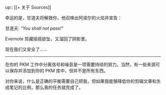 up:: [[+ 关于 Sources]]

幸运的是，甘道夫将解救你，他召唤出阿诺尔的火焰并宣告：  

甘道夫: _"You shall not pass!"_  

Evernote 剪藏摇摇欲坠，又溜回了阴影里。  

现在我们又安全了……

---

在你的 PKM 工作中分离信号和噪音是一项需要持续的努力。当然，有一些来源可以保存并添加到你的 PKM 库中，但并不是所有东西。  

对你来说，什么是正确的平衡需要自己把我，但如果我能够降低你的剪辑文章和生成笔记的比例，那么我的任务就完成了。
